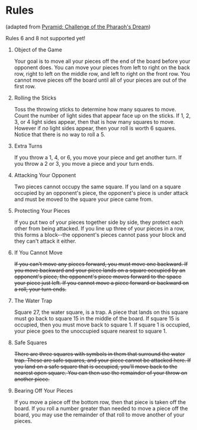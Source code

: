 # Rules

(adapted from [Pyramid: Challenge of the Pharaoh's Dream](https://youtu.be/OqVGvAXXc3o?si=cWd1_X4B6gvOlPeV&t=3105))

Rules 6 and 8 not supported yet!

1. Object of the Game

   Your goal is to move all your pieces off the end of the board before your opponent does. You can move your pieces from left to right on the back row, right to left on the middle row, and left to right on the front row. You cannot move pieces off the board until all of your pieces are out of the first row.

2. Rolling the Sticks

   Toss the throwing sticks to determine how many squares to move. Count the number of light sides that appear face up on the sticks. If 1, 2, 3, or 4 light sides appear, then that is how many squares to move. However if _no_ light sides appear, then your roll is worth 6 squares. Notice that there is no way to roll a 5.

3. Extra Turns

   If you throw a 1, 4, or 6, you move your piece and get another turn. If you throw a 2 or 3, you move a piece and your turn ends.

4. Attacking Your Opponent

   Two pieces cannot occupy the same square. If you land on a square occupied by an opponent's piece, the opponent's piece is under attack and must be moved to the square your piece came from.

5. Protecting Your Pieces

   If you put two of your pieces together side by side, they protect each other from being attacked. If you line up three of your pieces in a row, this forms a block--the opponent's pieces cannot pass your block and they can't attack it either.

6. If You Cannot Move

   ~~If you can't move any pieces forward, you must move one backward. If you move backward and your piece lands on a square occupied by an opponent's piece, the opponent's piece moves forward to the space your piece just left. If you cannot move a piece forward or backward on a roll, your turn ends.~~

7. The Water Trap

   Square 27, the water square, is a trap. A piece that lands on this square must go back to square 15 in the middle of the board. If square 15 is occupied, then you must move back to square 1. If square 1 is occupied, your piece goes to the unoccupied square nearest to square 1.

8. Safe Squares

   ~~There are three squares with symbols in them that surround the water trap. These are safe squares, and your piece cannot be attacked here. If you land on a safe square that is occupied, you'll move back to the nearest open square. You can then use the remainder of your throw on another piece.~~

9. Bearing Off Your Pieces

   If you move a piece off the bottom row, then that piece is taken off the board. If you roll a number greater than needed to move a piece off the board, you may use the remainder of that roll to move another of your pieces.
